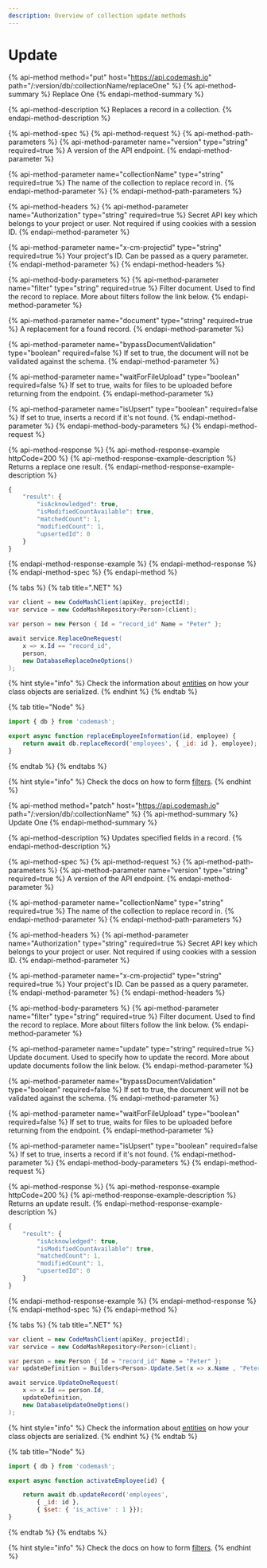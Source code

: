 ```yaml
---
description: Overview of collection update methods
---
```


# Update

{% api-method method="put" host="https://api.codemash.io" path="/:version/db/:collectionName/replaceOne" %}
{% api-method-summary %}
Replace One
{% endapi-method-summary %}

{% api-method-description %}
Replaces a record in a collection.
{% endapi-method-description %}

{% api-method-spec %}
{% api-method-request %}
{% api-method-path-parameters %}
{% api-method-parameter name="version" type="string" required=true %}
A version of the API endpoint.
{% endapi-method-parameter %}

{% api-method-parameter name="collectionName" type="string" required=true %}
The name of the collection to replace record in.
{% endapi-method-parameter %}
{% endapi-method-path-parameters %}

{% api-method-headers %}
{% api-method-parameter name="Authorization" type="string" required=true %}
Secret API key which belongs to your project or user. Not required if using cookies with a session ID.
{% endapi-method-parameter %}

{% api-method-parameter name="x-cm-projectid" type="string" required=true %}
Your project's ID. Can be passed as a query parameter.
{% endapi-method-parameter %}
{% endapi-method-headers %}

{% api-method-body-parameters %}
{% api-method-parameter name="filter" type="string" required=true %}
Filter document. Used to find the record to replace. More about filters follow the link below.
{% endapi-method-parameter %}

{% api-method-parameter name="document" type="string" required=true %}
A replacement for a found record.
{% endapi-method-parameter %}

{% api-method-parameter name="bypassDocumentValidation" type="boolean" required=false %}
If set to true, the document will not be validated against the schema.
{% endapi-method-parameter %}

{% api-method-parameter name="waitForFileUpload" type="boolean" required=false %}
If set to true, waits for files to be uploaded before returning from the endpoint.
{% endapi-method-parameter %}

{% api-method-parameter name="isUpsert" type="boolean" required=false %}
If set to true, inserts a record if it's not found.
{% endapi-method-parameter %}
{% endapi-method-body-parameters %}
{% endapi-method-request %}

{% api-method-response %}
{% api-method-response-example httpCode=200 %}
{% api-method-response-example-description %}
Returns a replace one result.
{% endapi-method-response-example-description %}

```javascript
{
    "result": {
        "isAcknowledged": true,
        "isModifiedCountAvailable": true,
        "matchedCount": 1,
        "modifiedCount": 1,
        "upsertedId": 0
    } 
}
```
{% endapi-method-response-example %}
{% endapi-method-response %}
{% endapi-method-spec %}
{% endapi-method %}

{% tabs %}
{% tab title=".NET" %}
```csharp
var client = new CodeMashClient(apiKey, projectId);
var service = new CodeMashRepository<Person>(client);

var person = new Person { Id = "record_id" Name = "Peter" };

await service.ReplaceOneRequest(
    x => x.Id == "record_id",
    person,
    new DatabaseReplaceOneOptions()
);
```

{% hint style="info" %}
Check the information about [entities](entities.md) on how your class objects are serialized.
{% endhint %}
{% endtab %}

{% tab title="Node" %}
```javascript
import { db } from 'codemash';

export async function replaceEmployeeInformation(id, employee) {
    return await db.replaceRecord('employees', { _id: id }, employee);
}
```
{% endtab %}
{% endtabs %}

{% hint style="info" %}
Check the docs on how to form [filters](../../../other-topics/list-parameters/filter.md).
{% endhint %}

{% api-method method="patch" host="https://api.codemash.io" path="/:version/db/:collectionName" %}
{% api-method-summary %}
Update One
{% endapi-method-summary %}

{% api-method-description %}
Updates specified fields in a record.
{% endapi-method-description %}

{% api-method-spec %}
{% api-method-request %}
{% api-method-path-parameters %}
{% api-method-parameter name="version" type="string" required=true %}
A version of the API endpoint.
{% endapi-method-parameter %}

{% api-method-parameter name="collectionName" type="string" required=true %}
The name of the collection to replace record in.
{% endapi-method-parameter %}
{% endapi-method-path-parameters %}

{% api-method-headers %}
{% api-method-parameter name="Authorization" type="string" required=true %}
Secret API key which belongs to your project or user. Not required if using cookies with a session ID.
{% endapi-method-parameter %}

{% api-method-parameter name="x-cm-projectid" type="string" required=true %}
Your project's ID. Can be passed as a query parameter.
{% endapi-method-parameter %}
{% endapi-method-headers %}

{% api-method-body-parameters %}
{% api-method-parameter name="filter" type="string" required=true %}
Filter document. Used to find the record to replace. More about filters follow the link below.
{% endapi-method-parameter %}

{% api-method-parameter name="update" type="string" required=true %}
Update document. Used to specify how to update the record. More about update documents follow the link below.
{% endapi-method-parameter %}

{% api-method-parameter name="bypassDocumentValidation" type="boolean" required=false %}
If set to true, the document will not be validated against the schema.
{% endapi-method-parameter %}

{% api-method-parameter name="waitForFileUpload" type="boolean" required=false %}
If set to true, waits for files to be uploaded before returning from the endpoint.
{% endapi-method-parameter %}

{% api-method-parameter name="isUpsert" type="boolean" required=false %}
If set to true, inserts a record if it's not found.
{% endapi-method-parameter %}
{% endapi-method-body-parameters %}
{% endapi-method-request %}

{% api-method-response %}
{% api-method-response-example httpCode=200 %}
{% api-method-response-example-description %}
Returns an update result.
{% endapi-method-response-example-description %}

```javascript
{
    "result": {
        "isAcknowledged": true,
        "isModifiedCountAvailable": true,
        "matchedCount": 1,
        "modifiedCount": 1,
        "upsertedId": 0
    } 
}
```
{% endapi-method-response-example %}
{% endapi-method-response %}
{% endapi-method-spec %}
{% endapi-method %}

{% tabs %}
{% tab title=".NET" %}
```csharp
var client = new CodeMashClient(apiKey, projectId);
var service = new CodeMashRepository<Person>(client);

var person = new Person { Id = "record_id" Name = "Peter" };
var updateDefinition = Builders<Person>.Update.Set(x => x.Name , "Peter II");

await service.UpdateOneRequest(
    x => x.Id == person.Id,
    updateDefinition,
    new DatabaseUpdateOneOptions()
);
```

{% hint style="info" %}
Check the information about [entities](entities.md) on how your class objects are serialized.
{% endhint %}
{% endtab %}

{% tab title="Node" %}
```javascript
import { db } from 'codemash';

export async function activateEmployee(id) {

    return await db.updateRecord('employees', 
        { _id: id }, 
        { $set: { 'is_active' : 1 }});
}

```
{% endtab %}
{% endtabs %}

{% hint style="info" %}
Check the docs on how to form [filters](../../../other-topics/list-parameters/filter.md).
{% endhint %}

